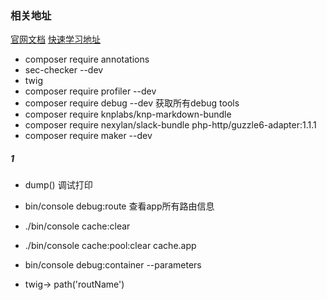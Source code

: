 
### 相关地址
[官网文档](https://symfony.com/doc/current/index.html)
[快速学习地址](https://symfonycasts.com/tracks/symfony)

-  composer require annotations
- sec-checker --dev
- twig
- composer require profiler --dev
- composer require debug --dev 获取所有debug tools
- composer require knplabs/knp-markdown-bundle
- composer require nexylan/slack-bundle php-http/guzzle6-adapter:1.1.1
- composer require maker --dev

##### 1

- dump() 调试打印

- bin/console debug:route  查看app所有路由信息

- ./bin/console cache:clear
- ./bin/console cache:pool:clear cache.app

- bin/console debug:container --parameters

- twig-> path('routName')
